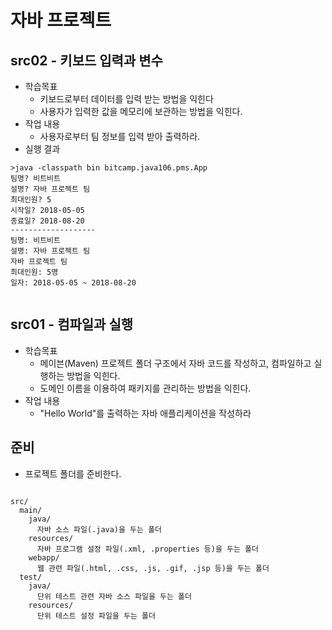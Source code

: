 # 자바 프로젝트



## src02 - 키보드 입력과 변수
- 학습목표
  - 키보드로부터 데이터를 입력 받는 방법을 익힌다
  - 사용자가 입력한 값을 메모리에 보관하는 방법을 익힌다.
- 작업 내용
  - 사용자로부터 팀 정보를 입력 받아 출력하라.
- 실행 결과

```
>java -classpath bin bitcamp.java106.pms.App
팀명? 비트비트
설명? 자바 프로젝트 팀
최대인원? 5
시작일? 2018-05-05
종료일? 2018-08-20
-------------------
팀명: 비트비트
설명: 자바 프로젝트 팀
자바 프로젝트 팀
최대인원: 5명
일자: 2018-05-05 ~ 2018-08-20


```

## src01 - 컴파일과 실행
- 학습목표
  - 메이븐(Maven) 프로젝트 폴더 구조에서 자바 코드를 작성하고, 컴파일하고 실행하는
  방법을 익힌다.
  - 도메인 이름을 이용하여 패키지를 관리하는 방법을 익힌다.
- 작업 내용
  - "Hello World"를 출력하는 자바 애플리케이션을 작성하라

## 준비
- 프로젝트 폴더를 준비한다.

```

src/  
  main/  
    java/  
      자바 소스 파일(.java)을 두는 폴더  
    resources/  
      자바 프로그램 설정 파일(.xml, .properties 등)을 두는 폴더  
    webapp/  
      웹 관련 파일(.html, .css, .js, .gif, .jsp 등)을 두는 폴더  
  test/  
    java/  
      단위 테스트 관련 자바 소스 파일을 두는 폴더  
    resources/  
      단위 테스트 설정 파일을 두는 폴더  

```
